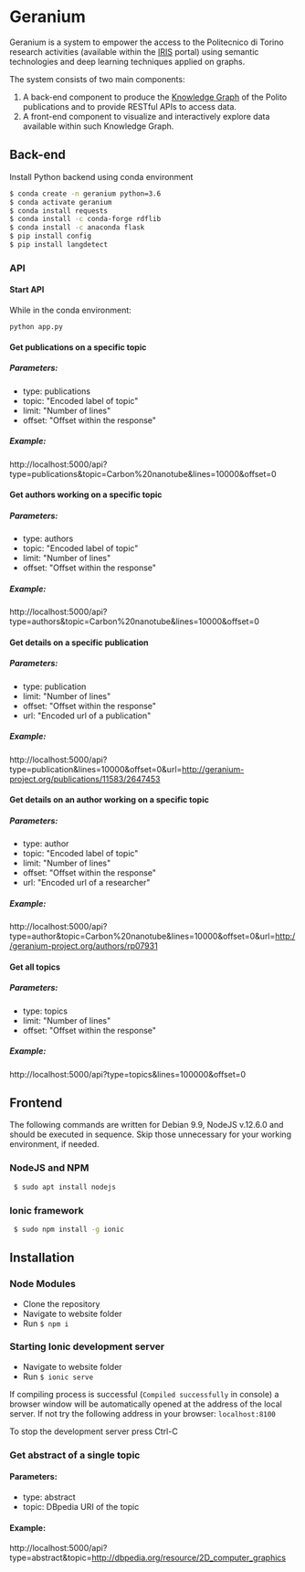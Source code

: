 # Geranium
Geranium is a system to empower the access to the Politecnico di Torino research activities (available within the [IRIS](https://iris.polito.it/) portal) using semantic technologies and deep learning techniques applied on graphs.

The system consists of two main components:
1. A back-end component to produce the [Knowledge Graph](https://en.wikipedia.org/wiki/Ontology_(information_science)) of the Polito publications and to provide RESTful APIs to access data. 
2. A front-end component to visualize and interactively explore data available within such Knowledge Graph.

## Back-end

Install Python backend using conda environment

```bash
$ conda create -n geranium python=3.6
$ conda activate geranium
$ conda install requests
$ conda install -c conda-forge rdflib
$ conda install -c anaconda flask
$ pip install config
$ pip install langdetect
```

### API

#### Start API
While in the conda environment:
```
python app.py
```

#### Get publications on a specific topic

##### Parameters:
* type: publications
* topic: "Encoded label of topic"
* limit: "Number of lines"
* offset: "Offset within the response"

##### Example:
http://localhost:5000/api?type=publications&topic=Carbon%20nanotube&lines=10000&offset=0

#### Get authors working on a specific topic

##### Parameters:
* type: authors
* topic: "Encoded label of topic"
* limit: "Number of lines"
* offset: "Offset within the response"

##### Example:
http://localhost:5000/api?type=authors&topic=Carbon%20nanotube&lines=10000&offset=0

#### Get details on a specific publication

##### Parameters:
* type: publication
* limit: "Number of lines"
* offset: "Offset within the response"
* url: "Encoded url of a publication"

##### Example:
http://localhost:5000/api?type=publication&lines=10000&offset=0&url=http://geranium-project.org/publications/11583/2647453

#### Get details on an author working on a specific topic

##### Parameters:
* type: author
* topic: "Encoded label of topic"
* limit: "Number of lines"
* offset: "Offset within the response"
* url: "Encoded url of a researcher"

##### Example:
http://localhost:5000/api?type=author&topic=Carbon%20nanotube&lines=10000&offset=0&url=http://geranium-project.org/authors/rp07931

#### Get all topics

##### Parameters:
* type: topics
* limit: "Number of lines"
* offset: "Offset within the response"

##### Example:
http://localhost:5000/api?type=topics&lines=100000&offset=0

## Frontend
The following commands are written for Debian 9.9, NodeJS v.12.6.0 and should be executed in sequence. 
Skip those unnecessary for your working environment, if needed.

### NodeJS and NPM

```bash
 $ sudo apt install nodejs
```

### Ionic framework

```bash
 $ sudo npm install -g ionic
```

## Installation

### Node Modules

 * Clone the repository
 * Navigate to website folder
 * Run ```$ npm i```

### Starting Ionic development server

 * Navigate to website folder
 * Run ```$ ionic serve```

 If compiling process is successful (```Compiled successfully``` in console) a browser window will be automatically opened at the address of the local server. If not try the following address in your browser: ```localhost:8100```

 To stop the development server press Ctrl-C



### Get abstract of a single topic

#### Parameters:
* type: abstract
* topic: DBpedia URI of the topic

#### Example:
http://localhost:5000/api?type=abstract&topic=http://dbpedia.org/resource/2D_computer_graphics
